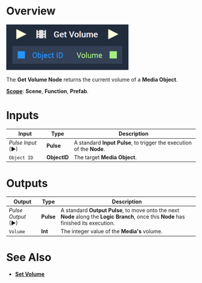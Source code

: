 # Overview

![The Get Volume Node.](../../../.gitbook/assets/getvolume.png)

The **Get Volume Node** returns the current volume of a **Media Object**.

[**Scope**](../../overview.md#scopes): **Scene**, **Function**, **Prefab**.

# Inputs

|Input|Type|Description|
|---|---|---|
|*Pulse Input* (►)|**Pulse**|A standard **Input Pulse**, to trigger the execution of the **Node**.|
|`Object ID`|**ObjectID**|The target **Media Object**.|

# Outputs

|Output|Type|Description|
|---|---|---|
|*Pulse Output* (►)|**Pulse**|A standard **Output Pulse**, to move onto the next **Node** along the **Logic Branch**, once this **Node** has finished its execution.|
|`Volume`|**Int**|The integer value of the **Media's** volume.|

# See Also

* [**Set Volume**](setvolume.md)

